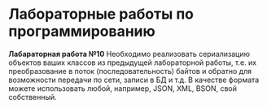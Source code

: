 # Лабораторные работы по программированию

**Лабараторная работа №10**
Необходимо реализовать сериализацию объектов ваших классов из предыдущей лабораторной работы, т.е. их преобразование в поток (последовательность) байтов и обратно для возможности передачи по сети, записи в БД и т.д. В качестве формата можете использовать любой, например, JSON, XML, BSON, свой собственный.
